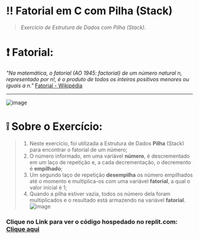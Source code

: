 # ‼ Fatorial em C com Pilha (Stack)
> *Exercício de Estrutura de Dados com Pilha (Stack).*

# ❗ Fatorial:
*"Na matemática, o fatorial (AO 1945: factorial) de um número natural n, representado por n!, é o produto de todos os inteiros positivos menores ou iguais a n."* [Fatorial - Wikipédia](https://pt.wikipedia.org/wiki/Fatorial)
<hr>

![image](https://user-images.githubusercontent.com/123518676/226975468-76c95998-63b2-4287-bc77-3bb88c19f977.png)

# ❕ Sobre o Exercício:
> 1. Neste exercício, foi utilizada a Estrutura de Dados **Pilha** (Stack) para encontrar o fatorial de um número;
> 2. O número informado, em uma variável **número**, é descrementado em um laço de repetição e, a cada decrementação, o decremento é **empilhado**;
> 3. Um segundo laço de repetição **desempilha** os número empilhados até o momento e multiplica-os com uma variável **fatorial**, a qual o valor inicial é 1;
> 4. Quando a pilha estiver vazia, todos os número dela foram multiplicados e o resultado está armazendo na variável **fatorial**.
![image](https://user-images.githubusercontent.com/123518676/226977982-1839ff40-1e31-44b3-b47b-1332b01ab25a.png)


### Clique no Link para ver o código hospedado no **replit.com**: [Clique aqui](https://replit.com/@GiovaneNeves/Fatorial)
